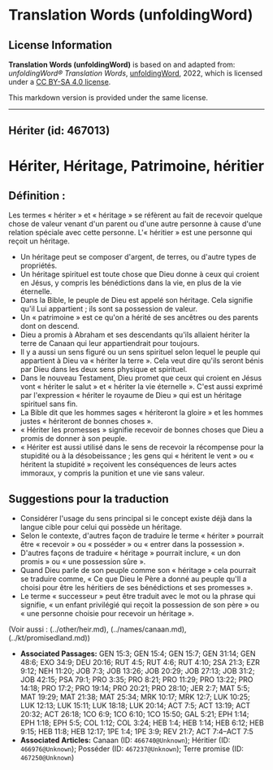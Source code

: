 # Translation Words (unfoldingWord)

## License Information

**Translation Words (unfoldingWord)** is based on and adapted from: _unfoldingWord® Translation Words_, [unfoldingWord](https://unfoldingword.org/utw), 2022, which is licensed under a [CC BY-SA 4.0 license](https://creativecommons.org/licenses/by-sa/4.0/legalcode.en).

This markdown version is provided under the same license.



--------------------------------

## Hériter (id: 467013)

Hériter, Héritage, Patrimoine, héritier
=======================================

Définition :
------------

Les termes « hériter » et « héritage » se réfèrent au fait de recevoir quelque chose de valeur venant d'un parent ou d'une autre personne à cause d'une relation spéciale avec cette personne. L'« héritier » est une personne qui reçoit un héritage.

* Un héritage peut se composer d'argent, de terres, ou d'autre types de propriétés.
* Un héritage spirituel est toute chose que Dieu donne à ceux qui croient en Jésus, y compris les bénédictions dans la vie, en plus de la vie éternelle.
* Dans la Bible, le peuple de Dieu est appelé son héritage. Cela signifie qu'il Lui appartient ; ils sont sa possession de valeur.
* Un « patrimoine » est ce qu'on a hérité de ses ancêtres ou des parents dont on descend.
* Dieu a promis à Abraham et ses descendants qu'ils allaient hériter la terre de Canaan qui leur appartiendrait pour toujours.
* Il y a aussi un sens figuré ou un sens spirituel selon lequel le peuple qui appartient à Dieu va « hériter la terre ». Cela veut dire qu'ils seront bénis par Dieu dans les deux sens physique et spirituel.
* Dans le nouveau Testament, Dieu promet que ceux qui croient en Jésus vont « hériter le salut » et « hériter la vie éternelle ». C'est aussi exprimé par l'expression « hériter le royaume de Dieu » qui est un héritage spirituel sans fin.
* La Bible dit que les hommes sages « hériteront la gloire » et les hommes justes « hériteront de bonnes choses ».
* « Hériter les promesses » signifie recevoir de bonnes choses que Dieu a promis de donner à son peuple.
* « Hériter est aussi utilisé dans le sens de recevoir la récompense pour la stupidité ou à la désobeissance ; les gens qui « héritent le vent » ou « héritent la stupidité » reçoivent les conséquences de leurs actes immoraux, y compris la punition et une vie sans valeur.

Suggestions pour la traduction
------------------------------

* Considérer l'usage du sens principal si le concept existe déjà dans la langue cible pour celui qui possède un héritage.
* Selon le contexte, d'autres façon de traduire le terme « hériter » pourrait être « recevoir » ou « posséder » ou « entrer dans la possession ».
* D'autres façons de traduire « héritage » pourrait inclure, « un don promis » ou « une possession sûre ».
* Quand Dieu parle de son peuple comme son « héritage » cela pourrait se traduire comme, « Ce que Dieu le Père a donné au peuple qu'Il a choisi pour être les héritiers de ses bénédictions et ses promesses ».
* Le terme « successeur » peut être traduit avec le mot ou la phrase qui signifie, « un enfant privilégié qui reçoit la possession de son père » ou « une personne choisie pour recevoir un héritage ».

(Voir aussi : (../other/heir.md), (../names/canaan.md), (../kt/promisedland.md))

* **Associated Passages:** GEN 15:3; GEN 15:4; GEN 15:7; GEN 31:14; GEN 48:6; EXO 34:9; DEU 20:16; RUT 4:5; RUT 4:6; RUT 4:10; 2SA 21:3; EZR 9:12; NEH 11:20; JOB 7:3; JOB 13:26; JOB 20:29; JOB 27:13; JOB 31:2; JOB 42:15; PSA 79:1; PRO 3:35; PRO 8:21; PRO 11:29; PRO 13:22; PRO 14:18; PRO 17:2; PRO 19:14; PRO 20:21; PRO 28:10; JER 2:7; MAT 5:5; MAT 19:29; MAT 21:38; MAT 25:34; MRK 10:17; MRK 12:7; LUK 10:25; LUK 12:13; LUK 15:11; LUK 18:18; LUK 20:14; ACT 7:5; ACT 13:19; ACT 20:32; ACT 26:18; 1CO 6:9; 1CO 6:10; 1CO 15:50; GAL 5:21; EPH 1:14; EPH 1:18; EPH 5:5; COL 1:12; COL 3:24; HEB 1:4; HEB 1:14; HEB 6:12; HEB 9:15; HEB 11:8; HEB 12:17; 1PE 1:4; 1PE 3:9; REV 21:7; ACT 7:4–ACT 7:5
* **Associated Articles:** Canaan (ID: `466740@Unknown`); Héritier (ID: `466976@Unknown`); Posséder (ID: `467237@Unknown`); Terre promise (ID: `467250@Unknown`)

